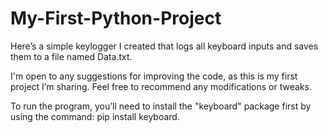 # My-First-Python-Project

Here’s a simple keylogger I created that logs all keyboard inputs and saves them to a file named Data.txt.

I'm open to any suggestions for improving the code, as this is my first project I’m sharing. Feel free to recommend any modifications or tweaks.

To run the program, you’ll need to install the "keyboard" package first by using the command: pip install keyboard.
